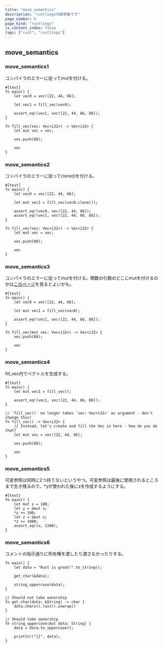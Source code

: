 ```yaml
---
title: "move_semantics"
description: "rustlingsの解答集です"
page_number: 8
page_kind: "rustlings"
is_content_index: false
tags: ["rust", "rustlings"]
---
```


## move_semantics
### move_semantics1
コンパイラのエラーに従ってmutを付ける。
```
#[test]
fn main() {
    let vec0 = vec![22, 44, 66];

    let vec1 = fill_vec(vec0);

    assert_eq!(vec1, vec![22, 44, 66, 88]);
}

fn fill_vec(vec: Vec<i32>) -> Vec<i32> {
    let mut vec = vec;

    vec.push(88);

    vec
}
```
### move_semantics2
コンパイラのエラーに従ってclone()を付ける。
```
#[test]
fn main() {
    let vec0 = vec![22, 44, 66];

    let mut vec1 = fill_vec(vec0.clone());

    assert_eq!(vec0, vec![22, 44, 66]);
    assert_eq!(vec1, vec![22, 44, 66, 88]);
}

fn fill_vec(vec: Vec<i32>) -> Vec<i32> {
    let mut vec = vec;

    vec.push(88);

    vec
}
```
### move_semantics3
コンパイラのエラーに従ってmutを付ける。関数の引数のどこにmutを付けるのかは[このページ](https://qiita.com/quercus491/items/6dea5419019778a81043)を見るとよいかも。
```
#[test]
fn main() {
    let vec0 = vec![22, 44, 66];

    let mut vec1 = fill_vec(vec0);

    assert_eq!(vec1, vec![22, 44, 66, 88]);
}

fn fill_vec(mut vec: Vec<i32>) -> Vec<i32> {
    vec.push(88);

    vec
}
```
### move_semantics4
fill_vec内でベクトルを生成する。
```
#[test]
fn main() {
    let mut vec1 = fill_vec();

    assert_eq!(vec1, vec![22, 44, 66, 88]);
}

// `fill_vec()` no longer takes `vec: Vec<i32>` as argument - don't change this!
fn fill_vec() -> Vec<i32> {
    // Instead, let's create and fill the Vec in here - how do you do that?
    let mut vec = vec![22, 44, 66];

    vec.push(88);

    vec
}
```
### move_semantics5
可変参照は同時に2つ持てないというやつ。可変参照は最後に使用されるところまで生き残るので、*yが使われた後にzを作成するようにする。
```
#[test]
fn main() {
    let mut x = 100;
    let y = &mut x;
    *y += 100;
    let z = &mut x;
    *z += 1000;
    assert_eq!(x, 1200);
}
```
### move_semantics6
コメントの指示通りに所有権を渡したり渡さなかったりする。
```
fn main() {
    let data = "Rust is great!".to_string();

    get_char(&data);

    string_uppercase(data);
}

// Should not take ownership
fn get_char(data: &String) -> char {
    data.chars().last().unwrap()
}

// Should take ownership
fn string_uppercase(mut data: String) {
    data = data.to_uppercase();

    println!("{}", data);
}
```